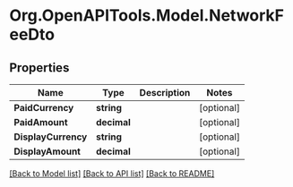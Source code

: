 
# Org.OpenAPITools.Model.NetworkFeeDto

## Properties

Name | Type | Description | Notes
------------ | ------------- | ------------- | -------------
**PaidCurrency** | **string** |  | [optional] 
**PaidAmount** | **decimal** |  | [optional] 
**DisplayCurrency** | **string** |  | [optional] 
**DisplayAmount** | **decimal** |  | [optional] 

[[Back to Model list]](../README.md#documentation-for-models)
[[Back to API list]](../README.md#documentation-for-api-endpoints)
[[Back to README]](../README.md)

